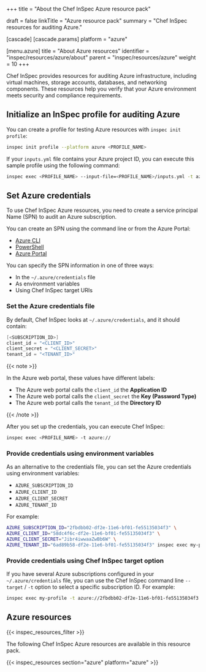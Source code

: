 +++
title = "About the Chef InSpec Azure resource pack"

draft = false
linkTitle = "Azure resource pack"
summary = "Chef InSpec resources for auditing Azure."

[cascade]
  [cascade.params]
    platform = "azure"

[menu.azure]
  title = "About Azure resources"
  identifier = "inspec/resources/azure/about"
  parent = "inspec/resources/azure"
  weight = 10
+++

Chef InSpec provides resources for auditing Azure infrastructure, including virtual machines, storage accounts, databases, and networking components. These resources help you verify that your Azure environment meets security and compliance requirements.

## Initialize an InSpec profile for auditing Azure

You can create a profile for testing Azure resources with `inspec init profile`:

```bash
inspec init profile --platform azure <PROFILE_NAME>
```

If your `inputs.yml` file contains your Azure project ID, you can execute this sample profile using the following command:

```bash
inspec exec <PROFILE_NAME> --input-file=<PROFILE_NAME>/inputs.yml -t azure://
```

## Set Azure credentials

To use Chef InSpec Azure resources, you need to create a service principal Name (SPN) to audit an Azure subscription.

You can create an SPN using the command line or from the Azure Portal:

- [Azure CLI](https://docs.microsoft.com/en-us/azure/azure-resource-manager/resource-group-authenticate-service-principal-cli)
- [PowerShell](https://docs.microsoft.com/en-us/azure/azure-resource-manager/resource-group-authenticate-service-principal)
- [Azure Portal](https://learn.microsoft.com/en-us/entra/identity-platform/howto-create-service-principal-portal)

You can specify the SPN information in one of three ways:

- In the `~/.azure/credentials` file
- As environment variables
- Using Chef InSpec target URIs

### Set the Azure credentials file

By default, Chef InSpec looks at `~/.azure/credentials`, and it should contain:

```powershell
[<SUBSCRIPTION_ID>]
client_id = "<CLIENT_ID>"
client_secret = "<CLIENT_SECRET>"
tenant_id = "<TENANT_ID>"
```

{{< note >}}

In the Azure web portal, these values have different labels:

- The Azure web portal calls the `client_id` the **Application ID**
- The Azure web portal calls the `client_secret` the **Key (Password Type)**
- The Azure web portal calls the `tenant_id` the **Directory ID**

{{< /note >}}

After you set up the credentials, you can execute Chef InSpec:

```bash
inspec exec <PROFILE_NAME> -t azure://
```

### Provide credentials using environment variables

As an alternative to the credentials file, you can set the Azure credentials using environment variables:

- `AZURE_SUBSCRIPTION_ID`
- `AZURE_CLIENT_ID`
- `AZURE_CLIENT_SECRET`
- `AZURE_TENANT_ID`

For example:

```bash
AZURE_SUBSCRIPTION_ID="2fbdbb02-df2e-11e6-bf01-fe55135034f3" \
AZURE_CLIENT_ID="58dc4f6c-df2e-11e6-bf01-fe55135034f3" \
AZURE_CLIENT_SECRET="Jibr4iwwaaZwBb6W" \
AZURE_TENANT_ID="6ad89b58-df2e-11e6-bf01-fe55135034f3" inspec exec my-profile -t azure://
```

### Provide credentials using Chef InSpec target option

If you have several Azure subscriptions configured in your `~/.azure/credentials` file, you can use the Chef InSpec command line `--target` / `-t` option to select a specific subscription ID. For example:

```bash
inspec exec my-profile -t azure://2fbdbb02-df2e-11e6-bf01-fe55135034f3
```

## Azure resources

{{< inspec_resources_filter >}}

The following Chef InSpec Azure resources are available in this resource pack.

{{< inspec_resources section="azure" platform="azure" >}}
